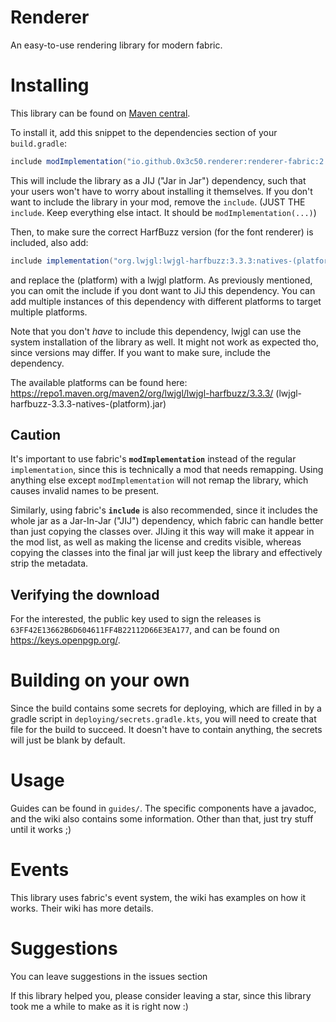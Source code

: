 # Renderer
An easy-to-use rendering library for modern fabric.

# Installing
This library can be found on [Maven central](https://central.sonatype.com/artifact/io.github.0x3c50.renderer/renderer-fabric).

To install it, add this snippet to the dependencies section of your `build.gradle`:
<!-- CHANGE VERSION HERE!!!! -->
```groovy
include modImplementation("io.github.0x3c50.renderer:renderer-fabric:2.1.2")
```
This will include the library as a JIJ ("Jar in Jar") dependency, such that your users won't have to worry about installing it themselves.
If you don't want to include the library in your mod, remove the `include`. (JUST THE `include`. Keep everything else intact. It should be `modImplementation(...)`)

Then, to make sure the correct HarfBuzz version (for the font renderer) is included, also add:
```groovy
include implementation("org.lwjgl:lwjgl-harfbuzz:3.3.3:natives-(platform)")
```
and replace the (platform) with a lwjgl platform. As previously mentioned, you can omit the include if you dont want to JiJ this dependency.
You can add multiple instances of this dependency with different platforms to target multiple platforms.

Note that you don't *have* to include this dependency, lwjgl can use the system installation of the library as well. It might not work as expected tho, since versions may differ. If you want to make sure, include the dependency.

The available platforms can be found here: https://repo1.maven.org/maven2/org/lwjgl/lwjgl-harfbuzz/3.3.3/ (lwjgl-harfbuzz-3.3.3-natives-(platform).jar)

## Caution
It's important to use fabric's **`modImplementation`** instead of the regular `implementation`, since this is technically a mod that needs remapping. Using anything else except `modImplementation` will not remap the library, which causes invalid names to be present.

Similarly, using fabric's **`include`** is also recommended, since it includes the whole jar as a Jar-In-Jar ("JIJ") dependency, which fabric can handle better than just copying the classes over. JIJing it this way will make it appear in the mod list, as well as making the license and credits visible, whereas copying the classes into the final jar will just keep the library and effectively strip the metadata.

## Verifying the download
For the interested, the public key used to sign the releases is `63FF42E13662B6D604611FF4B22112D66E3EA177`, and can be found on https://keys.openpgp.org/.

# Building on your own
Since the build contains some secrets for deploying, which are filled in by a gradle script in `deploying/secrets.gradle.kts`, you will need to create that file for the build to succeed.
It doesn't have to contain anything, the secrets will just be blank by default.

# Usage
Guides can be found in `guides/`.
The specific components have a javadoc, and the wiki also contains some information. Other than that, just try stuff until it works ;)

# Events
This library uses fabric's event system, the wiki has examples on how it works. Their wiki has more details.

# Suggestions
You can leave suggestions in the issues section

If this library helped you, please consider leaving a star, since this library took me a while to make as it is right now :)
